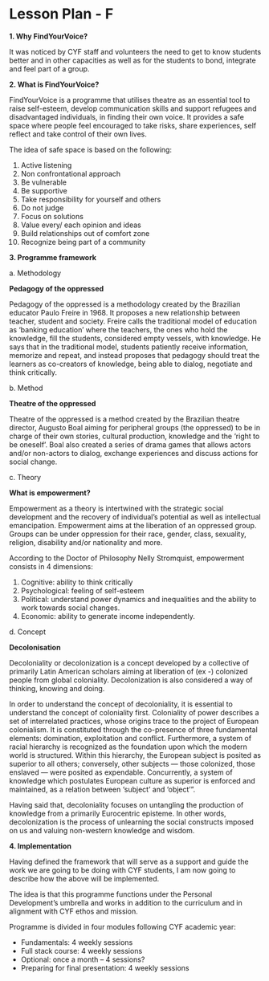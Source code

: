 # Lesson Plan - F

**1. Why FindYourVoice?**

It was noticed by CYF staff and volunteers the need to get to know students better and in other capacities as well as for the students to bond, integrate and feel part of a group.

**2. What is FindYourVoice?**

FindYourVoice is a programme that utilises theatre as an essential tool to raise self-esteem, develop communication skills and support refugees and disadvantaged individuals, in finding their own voice. It provides a safe space where people feel encouraged to take risks, share experiences, self reflect and take control of their own lives.

The idea of safe space is based on the following:

1. Active listening
2. Non confrontational approach
3. Be vulnerable
4. Be supportive
5. Take responsibility for yourself and others
6. Do not judge
7. Focus on solutions
8. Value every/ each opinion and ideas
9. Build relationships out of comfort zone
10. Recognize being part of a community

**3. Programme framework**

a. Methodology

**Pedagogy of the oppressed**

Pedagogy of the oppressed is a methodology created by the Brazilian educator Paulo Freire in 1968. It proposes a new relationship between teacher, student and society. Freire calls the traditional model of education as ‘banking education’ where the teachers, the ones who hold the knowledge, fill the students, considered empty vessels, with knowledge. He says that in the traditional model, students patiently receive information, memorize and repeat, and instead proposes that pedagogy should treat the learners as co-creators of knowledge, being able to dialog, negotiate and think critically.

b. Method

**Theatre of the oppressed** 

Theatre of the oppressed is a method created by the Brazilian theatre director, Augusto Boal aiming for peripheral groups \(the oppressed\) to be in charge of their own stories, cultural production, knowledge and the ‘right to be oneself’. Boal also created a series of drama games that allows actors and/or non-actors to dialog, exchange experiences and discuss actions for social change.

c. Theory

**What is empowerment?**

Empowerment as a theory is intertwined with the strategic social development and the recovery of individual’s potential as well as intellectual emancipation. Empowerment aims at the liberation of an oppressed group. Groups can be under oppression for their race, gender, class, sexuality, religion, disability and/or nationality and more.

According to the Doctor of Philosophy Nelly Stromquist, empowerment consists in 4 dimensions:

1. Cognitive: ability to think critically
2. Psychological: feeling of self-esteem
3. Political: understand power dynamics and inequalities and the ability to work towards social changes.
4. Economic: ability to generate income independently.

d. Concept

**Decolonisation**

Decoloniality or decolonization is a concept developed by a collective of primarily Latin American scholars aiming at liberation of \(ex -\) colonized people from global coloniality. Decolonization is also considered a way of thinking, knowing and doing.

In order to understand the concept of decoloniality, it is essential to understand the concept of coloniality first. Coloniality of power describes a set of interrelated practices, whose origins trace to the project of European colonialism. It is constituted through the co-presence of three fundamental elements: domination, exploitation and conflict. Furthermore, a system of racial hierarchy is recognized as the foundation upon which the modern world is structured. Within this hierarchy, the European subject is posited as superior to all others; conversely, other subjects — those colonized, those enslaved — were posited as expendable. Concurrently, a system of knowledge which postulates European culture as superior is enforced and maintained, as a relation between ‘subject’ and ‘object’”.

Having said that, decoloniality focuses on untangling the production of knowledge from a primarily Eurocentric episteme. In other words, decolonization is the process of unlearning the social constructs imposed on us and valuing non-western knowledge and wisdom.

**4. Implementation** 

Having defined the framework that will serve as a support and guide the work we are going to be doing with CYF students, I am now going to describe how the above will be implemented.

The idea is that this programme functions under the Personal Development’s umbrella and works in addition to the curriculum and in alignment with CYF ethos and mission.

Programme is divided in four modules following CYF academic year:

* Fundamentals: 4 weekly sessions 
* Full stack course: 4 weekly sessions
* Optional: once a month – 4 sessions? 
* Preparing for final presentation: 4 weekly sessions

